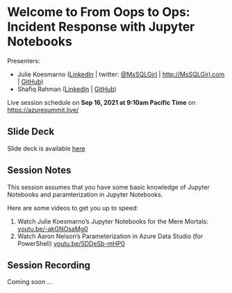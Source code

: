 # Welcome to From Oops to Ops: Incident Response with Jupyter Notebooks

Presenters:  
- Julie Koesmarno ([LinkedIn](https://www.linkedin.com/in/juliekoesmarno/) | twitter: [@MsSQLGirl](http://twitter.com/mssqlgirl) | http://MsSQLGirl.com | [GitHub](https://github.com/mssqlgirl))
- Shafiq Rahman ([LinkedIn](https://www.linkedin.com/in/shafiq-rahman-16853a5/) | [GitHub](https://github.com/qifahs))

Live session schedule on **Sep 16, 2021 at 9:10am Pacific Time** on https://azuresummit.live/

## Slide Deck
Slide deck is available [here](./FromOopsToOpsIncidentResponseWithJupyterNotebooks.pdf)

## Session Notes
This session assumes that you have some basic knowledge of Jupyter Notebooks and paramterization in Jupyter Notebooks.

Here are some videos to get you up to speed:
1. Watch Julie Koesmarno’s Jupyter Notebooks for the Mere Mortals: [youtu.be/-akGNOsaMg0](http://youtu.be/-akGNOsaMg0) 
2. Watch Aaron Nelson’s Parameterization in Azure Data Studio (for PowerShell) [youtu.be/5DDeSb-mHP0](http://youtu.be/5DDeSb-mHP0)


## Session Recording
Coming soon ... 
